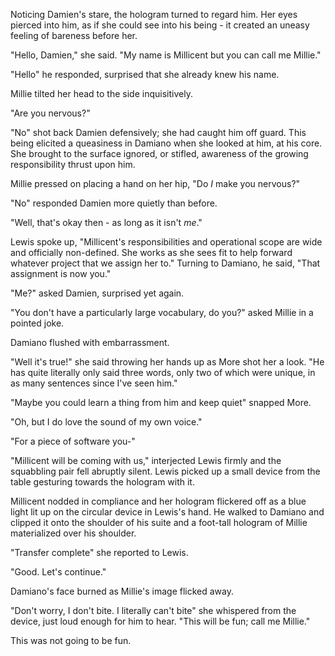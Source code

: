 Noticing Damien's stare, the hologram turned to regard him. Her eyes pierced into him, as if she could see into his being - it created an uneasy feeling of bareness before her.

"Hello, Damien," she said. "My name is Millicent but you can call me Millie."

"Hello" he responded, surprised that she already knew his name.

Millie tilted her head to the side inquisitively.

"Are you nervous?"

"No" shot back Damien defensively; she had caught him off guard. This being elicited a queasiness in Damiano when she looked at him, at his core. She brought to the surface ignored, or stifled, awareness of the growing responsibility thrust upon him.

Millie pressed on placing a hand on her hip, "Do _I_ make you nervous?"

"No" responded Damien more quietly than before.

"Well, that's okay then - as long as it isn't _me_."

Lewis spoke up, "Millicent's responsibilities and operational scope are wide and officially non-defined. She works as she sees fit to help forward whatever project that we assign her to." Turning to Damiano, he said, "That assignment is now you."

"Me?" asked Damien, surprised yet again.

"You don't have a particularly large vocabulary, do you?" asked Millie in a pointed joke.

Damiano flushed with embarrassment.

"Well it's true!" she said throwing her hands up as More shot her a look. "He has quite literally only said three words, only two of which were unique, in as many sentences since I've seen him."

"Maybe you could learn a thing from him and keep quiet" snapped More.

"Oh, but I do love the sound of my own voice."

"For a piece of software you-"

"Millicent will be coming with us," interjected Lewis firmly and the squabbling pair fell abruptly silent. Lewis picked up a small device from the table gesturing towards the hologram with it.

Millicent nodded in compliance and her hologram flickered off as a blue light lit up on the circular device in Lewis's hand. He walked to Damiano and clipped it onto the shoulder of his suite and a foot-tall hologram of Millie materialized over his shoulder.

"Transfer complete" she reported to Lewis.

"Good. Let's continue."

Damiano's face burned as Millie's image flicked away.

"Don't worry, I don't bite. I literally can't bite" she whispered from the device, just loud enough for him to hear. "This will be fun; call me Millie."

This was not going to be fun.